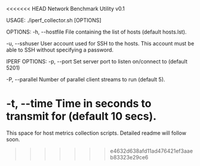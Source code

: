 <<<<<<< HEAD
Network Benchmark Utility v0.1

USAGE:
  ./iperf_collector.sh [OPTIONS]

OPTIONS:
  -h, --hostfile <arg>
        File containing the list of hosts (default hosts.lst).

  -u, --sshuser <arg>
        User account used for SSH to the hosts. This account must be able to
        SSH without specifying a password.

IPERF OPTIONS:
  -p, --port <arg>
        Set server port to listen on/connect to (default 5201)

  -P, --parallel <arg>
        Number of parallel client streams to run (default 5).

  -t, --time <arg>
        Time in seconds to transmit for (default 10 secs).
=======
This space for host metrics collection scripts. Detailed readme will follow soon.
>>>>>>> e4632d638afd11ad476421ef3aaeb83323e29ce6
